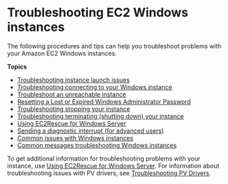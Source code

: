 # Troubleshooting EC2 Windows instances<a name="troubleshooting-windows-instances"></a>

The following procedures and tips can help you troubleshoot problems with your Amazon EC2 Windows instances\.

**Topics**
+ [Troubleshooting instance launch issues](troubleshooting-launch.md)
+ [Troubleshooting connecting to your Windows instance](troubleshoot-connect-windows-instance.md)
+ [Troubleshoot an unreachable instance](screenshot-service.md)
+ [Resetting a Lost or Expired Windows Administrator Password](ResettingAdminPassword.md)
+ [Troubleshooting stopping your instance](TroubleshootingInstancesStopping.md)
+ [Troubleshooting terminating \(shutting down\) your instance](TroubleshootingInstancesShuttingDown.md)
+ [Using EC2Rescue for Windows Server](Windows-Server-EC2Rescue.md)
+ [Sending a diagnostic interrupt \(for advanced users\)](diagnostic-interrupt.md)
+ [Common issues with Windows instances](common-issues.md)
+ [Common messages troubleshooting Windows instances](common-messages.md)

To get additional information for troubleshooting problems with your instance, use [Using EC2Rescue for Windows Server](Windows-Server-EC2Rescue.md)\. For information about troubleshooting issues with PV drivers, see [Troubleshooting PV Drivers](pvdrivers-troubleshooting.md)\.